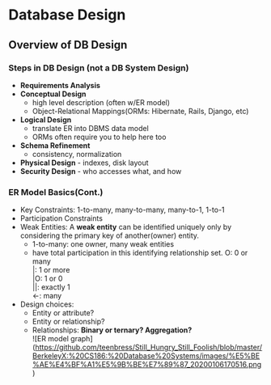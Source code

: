 # Database Design 
## Overview of DB Design
### Steps in DB Design (not a DB System Design)
- **Requirements Analysis**
- **Conceptual Design**
   - high level description (often w/ER model)
   - Object-Relational Mappings(ORMs: Hibernate, Rails, Django, etc)
- **Logical Design**
   - translate ER into DBMS data model
   - ORMs often require you to help here too
- **Schema Refinement**
   - consistency, normalization
- **Physical Design** - indexes, disk layout
- **Security Design** - who accesses what, and how
### ER Model Basics(Cont.)
- Key Constraints: 1-to-many, many-to-many, many-to-1, 1-to-1
- Participation Constraints
- Weak Entities: A **weak entity** can be identified uniquely only by considering the primary key of another(owner) entity.
   - 1-to-many: one owner, many weak entities
   - have total participation in this identifying relationship set.
 O: 0 or many   
 |: 1 or more   
 |O: 1 or 0   
 ||: exactly 1   
 <-: many   
- Design choices:
   - Entity or attribute?
   - Entity or relationship?
   - Relationships: **Binary or ternary? Aggregation?**   
 ![ER model graph]
 (https://github.com/teenbress/Still_Hungry_Still_Foolish/blob/master/BerkeleyX:%20CS186:%20Database%20Systems/images/%E5%BE%AE%E4%BF%A1%E5%9B%BE%E7%89%87_20200106170516.png)
 
